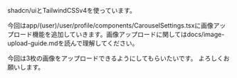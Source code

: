 shadcn/uiとTailwindCSSv4を使っています。

今回はapp/(user)/user/profile/components/CarouselSettings.tsxに画像アップロード機能を追加していきます。画像アップロードに関してはdocs/image-upload-guide.mdを読んで理解してください。

今回は3枚の画像をアップロードできるようにしてもらいたいです。
よろしくお願いします。